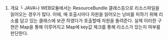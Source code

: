 
1. 개요
  └ JAVA나 WEB모듈에서는 ResourceBundle 클래스등으로 리소스파일을 읽어오는 경우가 많다.
    이때, 매 호출시마다 자원을 읽어오는 낭비를 피하기 위해 리소를 담고 있는 클래스에 보관 하였다가 호출할때 자원을 돌려준다.
  실제 이러한 구현은 Map을 통해 이루어지고 Map에 key값 체크를 통해 리소스가 있는지 여부를 판단한다. 
    
    
